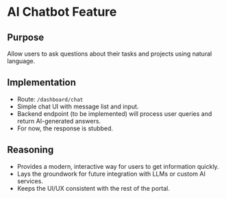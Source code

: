 # AI Chatbot Feature

## Purpose
Allow users to ask questions about their tasks and projects using natural language.

## Implementation
- Route: `/dashboard/chat`
- Simple chat UI with message list and input.
- Backend endpoint (to be implemented) will process user queries and return AI-generated answers.
- For now, the response is stubbed.

## Reasoning
- Provides a modern, interactive way for users to get information quickly.
- Lays the groundwork for future integration with LLMs or custom AI services.
- Keeps the UI/UX consistent with the rest of the portal. 